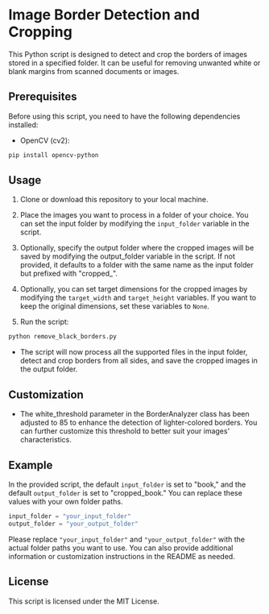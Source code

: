 # Image Border Detection and Cropping

This Python script is designed to detect and crop the borders of images stored in a specified folder. It can be useful for removing unwanted white or blank margins from scanned documents or images.

## Prerequisites

Before using this script, you need to have the following dependencies installed:

- OpenCV (cv2):
```bash
pip install opencv-python
```

## Usage

1. Clone or download this repository to your local machine.

2. Place the images you want to process in a folder of your choice. You can set the input folder by modifying the `input_folder` variable in the script.

3. Optionally, specify the output folder where the cropped images will be saved by modifying the output_folder variable in the script. If not provided, it defaults to a folder with the same name as the input folder but prefixed with "cropped_".

4. Optionally, you can set target dimensions for the cropped images by modifying the `target_width` and `target_height` variables. If you want to keep the original dimensions, set these variables to `None`.

5. Run the script:
```bash
python remove_black_borders.py
```

- The script will now process all the supported files in the input folder, detect and crop borders from all sides, and save the cropped images in the output folder.

## Customization

- The white_threshold parameter in the BorderAnalyzer class has been adjusted to 85 to enhance the detection of lighter-colored borders. You can further customize this threshold to better suit your images' characteristics.

## Example

In the provided script, the default `input_folder` is set to "book," and the default `output_folder` is set to "cropped_book." You can replace these values with your own folder paths.

```python
input_folder = "your_input_folder"
output_folder = "your_output_folder"
```

Please replace `"your_input_folder"` and `"your_output_folder"` with the actual folder paths you want to use. You can also provide additional information or customization instructions in the README as needed.

## License
This script is licensed under the MIT License.